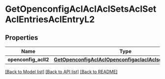 # GetOpenconfigAclAclAclSetsAclSetAclEntriesAclEntryL2

## Properties
Name | Type | Description | Notes
------------ | ------------- | ------------- | -------------
**openconfig_acll2** | [**GetOpenconfigAclAclOpenconfigaclaclAclsetsAclentriesL2**](GetOpenconfigAclAclOpenconfigaclaclAclsetsAclentriesL2.md) |  | [optional] 

[[Back to Model list]](../README.md#documentation-for-models) [[Back to API list]](../README.md#documentation-for-api-endpoints) [[Back to README]](../README.md)


